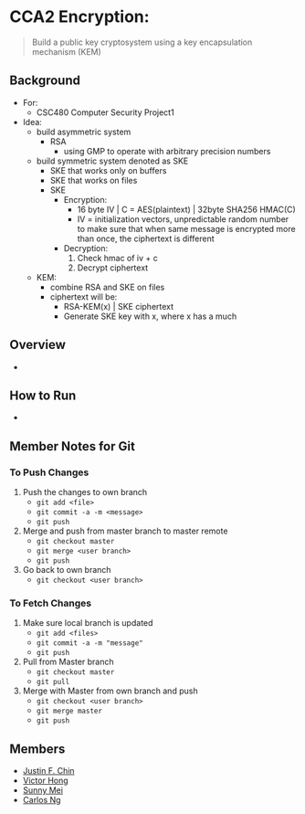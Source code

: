 # CCA2 Encryption:

> Build a public key cryptosystem using a key encapsulation mechanism (KEM)

## Background
- For:
    - CSC480 Computer Security Project1
- Idea:
    - build asymmetric system
        - RSA
            - using GMP to operate with arbitrary precision numbers 
    - build symmetric system denoted as SKE
        - SKE that works only on buffers
        - SKE that works on files
        - SKE
            - Encryption:
                - 16 byte IV | C = AES(plaintext) | 32byte SHA256 HMAC(C)
                - IV = initialization vectors, unpredictable random number to make sure that when same message is encrypted more than once, the ciphertext is different 
            - Decryption:
                1. Check hmac of iv + c
                2. Decrypt ciphertext 
    - KEM:
        - combine RSA and SKE on files
        - ciphertext will be:
            - RSA-KEM(x) | SKE ciphertext
            - Generate SKE key with x, where x has a much 

## Overview
- 


## How to Run
- 
                
## Member Notes for Git
### To Push Changes
1. Push the changes to own branch
	- `git add <file>`
	- `git commit -a -m <message>`
	- `git push`
2. Merge and push from master branch to master remote
	- `git checkout master`
	- `git merge <user branch>`
	- `git push`
3. Go back to own branch
	- `git checkout <user branch>`

### To Fetch Changes
1. Make sure local branch is updated
	- `git add <files>`
	- `git commit -a -m "message"`
	- `git push`
2. Pull from Master branch
	- `git checkout master`
	- `git pull`
3. Merge with Master from own branch and push
	- `git checkout <user branch>`
	- `git merge master`
	- `git push`

## Members
- [Justin F. Chin](https://github.com/justinfchin)
- [Victor Hong](https://github.com/vhong000)
- [Sunny Mei](https://github.com/Sunny3oy)
- [Carlos Ng](https://github.com/Cng000)
